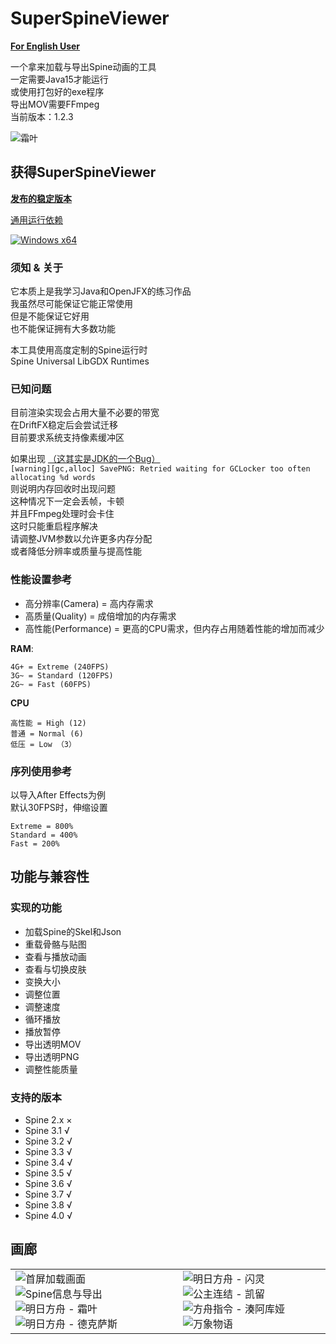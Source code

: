 # SuperSpineViewer

[**For English User**](https://github.com/Aloento/SuperSpineViewer/blob/master/README-Eng.md)

一个拿来加载与导出Spine动画的工具  
一定需要Java15才能运行  
或使用打包好的exe程序  
导出MOV需要FFmpeg  
当前版本：1.2.3

![霜叶](https://i0.hdslb.com/bfs/album/98b4fd8a12bc6dbf691b967bed625db67713dff0.png@518w.png "明日方舟 - 霜叶")

## 获得SuperSpineViewer

[**发布的稳定版本**](https://github.com/Aloento/SuperSpineViewer/releases/latest)

[通用运行依赖](https://github.com/Aloento/SuperSpineViewer/releases/tag/R1.0.0)

[![Windows x64](https://github.com/Aloento/SuperSpineViewer/workflows/Windows%20x64/badge.svg "Windows x64自动构建")](https://github.com/Aloento/SuperSpineViewer/actions?query=workflow%3A%22Windows+x64%22)

### 须知 & 关于

它本质上是我学习Java和OpenJFX的练习作品  
我虽然尽可能保证它能正常使用  
但是不能保证它好用  
也不能保证拥有大多数功能

本工具使用高度定制的Spine运行时  
Spine Universal LibGDX Runtimes

### 已知问题

目前渲染实现会占用大量不必要的带宽  
在DriftFX稳定后会尝试迁移  
目前要求系统支持像素缓冲区

如果出现 [（这其实是JDK的一个Bug）](https://bugs.openjdk.java.net/browse/JDK-8192647)  
`[warning][gc,alloc] SavePNG: Retried waiting for GCLocker too often allocating %d words`  
则说明内存回收时出现问题  
这种情况下一定会丢帧，卡顿  
并且FFmpeg处理时会卡住  
这时只能重启程序解决  
请调整JVM参数以允许更多内存分配  
或者降低分辨率或质量与提高性能

### 性能设置参考

* 高分辨率(Camera) = 高内存需求
* 高质量(Quality) = 成倍增加的内存需求
* 高性能(Performance) = 更高的CPU需求，但内存占用随着性能的增加而减少

**RAM**:

    4G+ = Extreme (240FPS)
    3G~ = Standard (120FPS)
    2G~ = Fast (60FPS)

**CPU**

    高性能 = High (12)
    普通 = Normal (6)
    低压 = Low （3）

### 序列使用参考

以导入After Effects为例  
默认30FPS时，伸缩设置

    Extreme = 800%
    Standard = 400%
    Fast = 200%

## 功能与兼容性

### 实现的功能

* 加载Spine的Skel和Json
* 重载骨骼与贴图
* 查看与播放动画
* 查看与切换皮肤
* 变换大小
* 调整位置
* 调整速度
* 循环播放
* 播放暂停
* 导出透明MOV
* 导出透明PNG
* 调整性能质量

### 支持的版本

* Spine 2.x ×
* Spine 3.1 √
* Spine 3.2 √
* Spine 3.3 √
* Spine 3.4 √
* Spine 3.5 √
* Spine 3.6 √
* Spine 3.7 √
* Spine 3.8 √
* Spine 4.0 √

## 画廊

<html>
    <table style="margin-left: auto; margin-right: auto;">
        <tr>
            <td>
                <img src="https://i0.hdslb.com/bfs/album/73fdec47d907dc42e96a2d0d21482680fd7efb3f.png" alt="首屏加载画面">
                <img src="https://i0.hdslb.com/bfs/album/697ebe690460ee8a1f50a7bb4c4f973331b244dd.png" alt="Spine信息与导出">
                <img src="https://i0.hdslb.com/bfs/album/98b4fd8a12bc6dbf691b967bed625db67713dff0.png" alt="明日方舟 - 霜叶">
                <img src="https://i0.hdslb.com/bfs/album/79dbdaee161130460b77411f4664b4ecbd53d68e.png" alt="明日方舟 - 德克萨斯">
            </td>
            <td>
                <img src="https://i0.hdslb.com/bfs/album/56d918333fd302f9c221680008d7109fe090fb39.png" alt="明日方舟 - 闪灵">
                <img src="https://i0.hdslb.com/bfs/album/8ad8f6ca661f68909b30edce518d47614162a78f.png" alt="公主连结 - 凯留">
                <img src="https://i0.hdslb.com/bfs/album/51ee6aa61652191d4ab6c27a6e18bf8dc1997fdc.png" alt="方舟指令 - 湊阿库娅">
                <img src="https://i0.hdslb.com/bfs/album/0919e8d269e355c9b451d52e887c314a84f47faa.png" alt="万象物语">
            </td>
        </tr>
    </table>
</html>
